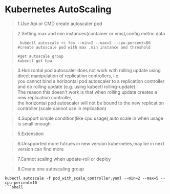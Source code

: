 # Kubernetes AutoScaling
> 1.Use Api or CMD create autoscaler pod

> 2.Setting max and min instances(container or vms),config metric data
> ```shell
>  kubectl autoscale rc foo --min=2 --max=5 --cpu-percent=80 #create autoscale pod with max ,min instance and threshold 
>  
> #get autoscale group 
> kubectl get hpa
>
>```

> 3.Horizontal pod autoscaler does not work with rolling update using direct manipulation of replication controllers, i.e.\
you cannot bind a horizontal pod autoscaler to a replication controller and do rolling update (e.g. using kubectl rolling-update).\
The reason this doesn't work is that when rolling update creates a new replication controller,\
the horizontal pod autoscaler will not be bound to the new replication controller.(scale cannot use in replication)

> 4.Support simple condition(like cpu usage),auto scale in when usage is small enough

> 5.Extenstion

> 6.Unspported more futrues in new version kubernetes,may be in next version can find more

> 7.Cannot scaling when update-roll or deploy

> 8.Create one autoscaling group 
```shell
kubectl autoscale -f pod_with_scale_controller.yaml --min=2 --max=5 --cpu-percent=10
```shell


